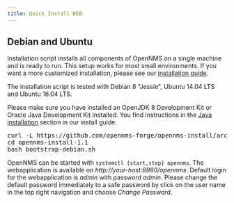 ```yaml
---
title: Quick Install DEB
---
```


## Debian and Ubuntu

Installation script installs all components of OpenNMS on a single machine and is ready to run.
This setup works for most small environments.
If you want a more customized installation, please see our [installation guide](https://docs.opennms.org/opennms/releases/latest/guide-install/guide-install.html#gi-install-opennms-debian).

<i class="fa fa-info-circle" aria-hidden="true"></i> The installation script is tested with Debian 8 "Jessie", Ubuntu 14.04 LTS and Ubuntu 16.04 LTS.

<i class="fa fa-info-circle" aria-hidden="true"></i> Please make sure you have installed an OpenJDK 8 Development Kit or Oracle Java Development Kit installed. You find instructions in the [Java installation](https://docs.opennms.org/opennms/releases/latest/guide-install/guide-install.html#gi-install-oracle-java-debian) section in our install guide.

<pre class="prettyprint">
curl -L https://github.com/opennms-forge/opennms-install/archive/1.1.tar.gz | tar xz
cd opennms-install-1.1
bash bootstrap-debian.sh
</pre>

<script type="text/javascript" src="https://asciinema.org/a/34604.js" id="asciicast-34604" async></script>

OpenNMS can be started with `systemctl {start,stop} opennms`.
The webapplication is available on _http://your-host:8980/opennms_.
Default login for the webapplication is _admin_ with password _admin_.
Please change the default password immediately to a safe password by click on the user name in the top right navigation and choose _Change Password_.

